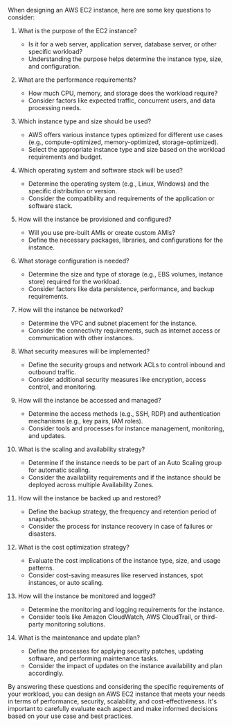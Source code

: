 When designing an AWS EC2 instance, here are some key questions to consider:

1. What is the purpose of the EC2 instance?
   - Is it for a web server, application server, database server, or other specific workload?
   - Understanding the purpose helps determine the instance type, size, and configuration.

2. What are the performance requirements?
   - How much CPU, memory, and storage does the workload require?
   - Consider factors like expected traffic, concurrent users, and data processing needs.

3. Which instance type and size should be used?
   - AWS offers various instance types optimized for different use cases (e.g., compute-optimized, memory-optimized, storage-optimized).
   - Select the appropriate instance type and size based on the workload requirements and budget.

4. Which operating system and software stack will be used?
   - Determine the operating system (e.g., Linux, Windows) and the specific distribution or version.
   - Consider the compatibility and requirements of the application or software stack.

5. How will the instance be provisioned and configured?
   - Will you use pre-built AMIs or create custom AMIs?
   - Define the necessary packages, libraries, and configurations for the instance.

6. What storage configuration is needed?
   - Determine the size and type of storage (e.g., EBS volumes, instance store) required for the workload.
   - Consider factors like data persistence, performance, and backup requirements.

7. How will the instance be networked?
   - Determine the VPC and subnet placement for the instance.
   - Consider the connectivity requirements, such as internet access or communication with other instances.

8. What security measures will be implemented?
   - Define the security groups and network ACLs to control inbound and outbound traffic.
   - Consider additional security measures like encryption, access control, and monitoring.

9. How will the instance be accessed and managed?
   - Determine the access methods (e.g., SSH, RDP) and authentication mechanisms (e.g., key pairs, IAM roles).
   - Consider tools and processes for instance management, monitoring, and updates.

10. What is the scaling and availability strategy?
    - Determine if the instance needs to be part of an Auto Scaling group for automatic scaling.
    - Consider the availability requirements and if the instance should be deployed across multiple Availability Zones.

11. How will the instance be backed up and restored?
    - Define the backup strategy,  the frequency and retention period of snapshots.
    - Consider the process for instance recovery in case of failures or disasters.

12. What is the cost optimization strategy?
    - Evaluate the cost implications of the instance type, size, and usage patterns.
    - Consider cost-saving measures like reserved instances, spot instances, or auto scaling.

13. How will the instance be monitored and logged?
    - Determine the monitoring and logging requirements for the instance.
    - Consider tools like Amazon CloudWatch, AWS CloudTrail, or third-party monitoring solutions.

14. What is the maintenance and update plan?
    - Define the processes for applying security patches, updating software, and performing maintenance tasks.
    - Consider the impact of updates on the instance availability and plan accordingly.

By answering these questions and considering the specific requirements of your workload, you can design an AWS EC2 instance that meets your needs in terms of performance, security, scalability, and cost-effectiveness. It's important to carefully evaluate each aspect and make informed decisions based on your use case and best practices.

